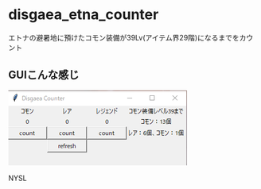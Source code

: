 # disgaea_etna_counter
エトナの避暑地に預けたコモン装備が39Lv(アイテム界29階)になるまでをカウント

## GUIこんな感じ
![main](https://raw.githubusercontent.com/b1017034/disgaea_etna_counter/main/img/main.png)

NYSL
